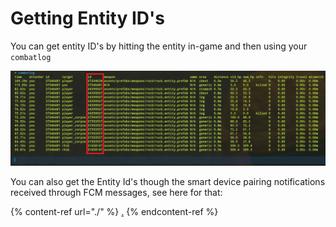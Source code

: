 # Getting Entity ID's

You can get entity ID's by hitting the entity in-game and then using your `combatlog`

![ID's Shown above](../../.gitbook/assets/Untitled.png)

You can also get the Entity Id's though the smart device pairing notifications received through FCM messages, see here for that:

{% content-ref url="./" %}
[.](./)
{% endcontent-ref %}

